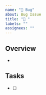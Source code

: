 ```yaml
---
name: "🐛 Bug"
about: Bug Issue
title: "🐛 "
labels: ""
assignees: ""
---
```


## Overview

-

## Tasks

- [ ]
